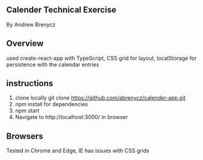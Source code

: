 ## Calender Technical Exercise
By Andrew Brenycz

## Overview
used create-react-app with TypeScript, CSS grid for layout, localStorage for persistence with the calendar entries

## instructions
1. clone locally git clone https://github.com/abrenycz/calender-app.git
1. npm install for dependencies
1. npm start
1. Navigate to http://localhost:3000/ in browser

## Browsers 
Tested in Chrome and Edge, IE has issues with CSS grids
	
